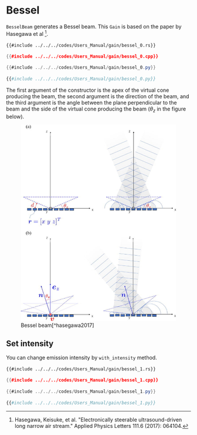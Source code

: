 # Bessel

`BesselBeam` generates a Bessel beam.
This `Gain` is based on the paper by Hasegawa et al [^hasegawa2017].

```rust,edition2024
{{#include ../../../codes/Users_Manual/gain/bessel_0.rs}}
```

```cpp
{{#include ../../../codes/Users_Manual/gain/bessel_0.cpp}}
```

```cs
{{#include ../../../codes/Users_Manual/gain/bessel_0.py}}
```

```python
{{#include ../../../codes/Users_Manual/gain/bessel_0.py}}
```

The first argument of the constructor is the apex of the virtual cone producing the beam, the second argument is the direction of the beam, and the third argument is the angle between the plane perpendicular to the beam and the side of the virtual cone producing the beam ($\theta_z$ in the figure below).

<figure>
  <img src="../../fig/Users_Manual/1.4985159.figures.online.f1.jpg"/>
  <figcaption>Bessel beam[^hasegawa2017]</figcaption>
</figure>

## Set intensity

You can change emission intensity by `with_intensity` method.

```rust,edition2024
{{#include ../../../codes/Users_Manual/gain/bessel_1.rs}}
```

```cpp
{{#include ../../../codes/Users_Manual/gain/bessel_1.cpp}}
```

```cs
{{#include ../../../codes/Users_Manual/gain/bessel_1.py}}
```

```python
{{#include ../../../codes/Users_Manual/gain/bessel_1.py}}
```

[^hasegawa2017]: Hasegawa, Keisuke, et al. "Electronically steerable ultrasound-driven long narrow air stream." Applied Physics Letters 111.6 (2017): 064104.
